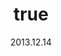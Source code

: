 ---
wip: "True"
id: "6689"
title:
  de: "Vergilbte Steinbockleder-Karte"
  en: "Timeworn Goatskin Map"
  fr: "Vieille carte en peau de bouquetin"
  ja: "古ぼけた地図G2"
  cn: "陈旧的山羊革地图"
  ko: "2등급 오래된 지도"
layout: treasuremap
page_type: guide
categories: "treasuremap"
instanceType: "treasuremap"
date: "2013.12.14"
patchNumber: "2.1"
patchName: "A Realm Awoken"
expac: "arr"
image: "/assets/img/content/klassen/Chocobo.webp"
terms:
    - term: "TreasureMaps"
    - term: "A Realm Awoken"
sortid: 2
order: 2
plvl: 50
slug: "vergilbte_steinbockleder_karte"
maxpartysize: 1
zones:
  - zonename: "Central Shroud"
    fullimage: "/assets/img/TreasureMaps/Vergilbte Steinbockleder-Karte/Tiefer Wald/Tiefer Wald.webp"
    subimage:
      - "/assets/img/TreasureMaps/Vergilbte Steinbockleder-Karte/Tiefer Wald/A.webp"
      - "/assets/img/TreasureMaps/Vergilbte Steinbockleder-Karte/Tiefer Wald/B.webp"
      - "/assets/img/TreasureMaps/Vergilbte Steinbockleder-Karte/Tiefer Wald/C.webp"
  - zonename: "North Shroud"
    fullimage: "/assets/img/TreasureMaps/Vergilbte Steinbockleder-Karte/Nordwald/Nordwald.webp"
    subimage:
      - "/assets/img/TreasureMaps/Vergilbte Steinbockleder-Karte/Nordwald/A.webp"
      - "/assets/img/TreasureMaps/Vergilbte Steinbockleder-Karte/Nordwald/B.webp"
      - "/assets/img/TreasureMaps/Vergilbte Steinbockleder-Karte/Nordwald/C.webp"
  - zonename: "Middle La Noscea"
    fullimage: "/assets/img/TreasureMaps/Vergilbte Steinbockleder-Karte/Zentrales La Noscea/Zentrales La Noscea.webp"
    subimage:
      - "/assets/img/TreasureMaps/Vergilbte Steinbockleder-Karte/Zentrales La Noscea/A.webp"
      - "/assets/img/TreasureMaps/Vergilbte Steinbockleder-Karte/Zentrales La Noscea/B.webp"
      - "/assets/img/TreasureMaps/Vergilbte Steinbockleder-Karte/Zentrales La Noscea/C.webp"
  - zonename: "Lower La Noscea"
    fullimage: "/assets/img/TreasureMaps/Vergilbte Steinbockleder-Karte/Unteres La Noscea/Unteres La Noscea.webp"
    subimage:
      - "/assets/img/TreasureMaps/Vergilbte Steinbockleder-Karte/Unteres La Noscea/A.webp"
      - "/assets/img/TreasureMaps/Vergilbte Steinbockleder-Karte/Unteres La Noscea/B.webp"
      - "/assets/img/TreasureMaps/Vergilbte Steinbockleder-Karte/Unteres La Noscea/C.webp"
  - zonename: "Eastern La Noscea"
    fullimage: "/assets/img/TreasureMaps/Vergilbte Steinbockleder-Karte/Östliches La Noscea/Östliches La Noscea.webp"
    subimage:
      - "/assets/img/TreasureMaps/Vergilbte Steinbockleder-Karte/Östliches La Noscea/A.webp"
      - "/assets/img/TreasureMaps/Vergilbte Steinbockleder-Karte/Östliches La Noscea/B.webp"
      - "/assets/img/TreasureMaps/Vergilbte Steinbockleder-Karte/Östliches La Noscea/C.webp"
  - zonename: "Western La Noscea"
    fullimage: "/assets/img/TreasureMaps/Vergilbte Steinbockleder-Karte/Westliches La Noscea/Westliches La Noscea.webp"
    subimage:
      - "/assets/img/TreasureMaps/Vergilbte Steinbockleder-Karte/Westliches La Noscea/A.webp"
      - "/assets/img/TreasureMaps/Vergilbte Steinbockleder-Karte/Westliches La Noscea/B.webp"
      - "/assets/img/TreasureMaps/Vergilbte Steinbockleder-Karte/Westliches La Noscea/C.webp"
  - zonename: "Upper La Noscea"
    fullimage: "/assets/img/TreasureMaps/Vergilbte Steinbockleder-Karte/Oberes La Noscea/Oberes La Noscea.webp"
    subimage:
      - "/assets/img/TreasureMaps/Vergilbte Steinbockleder-Karte/Oberes La Noscea/A.webp"
      - "/assets/img/TreasureMaps/Vergilbte Steinbockleder-Karte/Oberes La Noscea/B.webp"
      - "/assets/img/TreasureMaps/Vergilbte Steinbockleder-Karte/Oberes La Noscea/C.webp"
  - zonename: "Outer La Noscea"
    fullimage: "/assets/img/TreasureMaps/Vergilbte Steinbockleder-Karte/Äußeres La Noscea/Äußeres La Noscea.webp"
    subimage:
      - "/assets/img/TreasureMaps/Vergilbte Steinbockleder-Karte/Äußeres La Noscea/A.webp"
      - "/assets/img/TreasureMaps/Vergilbte Steinbockleder-Karte/Äußeres La Noscea/B.webp"
      - "/assets/img/TreasureMaps/Vergilbte Steinbockleder-Karte/Äußeres La Noscea/C.webp"
  - zonename: "East Shroud"
    fullimage: "/assets/img/TreasureMaps/Vergilbte Steinbockleder-Karte/Ostwald/Ostwald.webp"
    subimage:
      - "/assets/img/TreasureMaps/Vergilbte Steinbockleder-Karte/Ostwald/A.webp"
      - "/assets/img/TreasureMaps/Vergilbte Steinbockleder-Karte/Ostwald/B.webp"
      - "/assets/img/TreasureMaps/Vergilbte Steinbockleder-Karte/Ostwald/C.webp"
  - zonename: "Western Thanalan"
    fullimage: "/assets/img/TreasureMaps/Vergilbte Steinbockleder-Karte/Westliches Thanalan/Westliches Thanalan.webp"
    subimage:
      - "/assets/img/TreasureMaps/Vergilbte Steinbockleder-Karte/Westliches Thanalan/A.webp"
      - "/assets/img/TreasureMaps/Vergilbte Steinbockleder-Karte/Westliches Thanalan/B.webp"
      - "/assets/img/TreasureMaps/Vergilbte Steinbockleder-Karte/Westliches Thanalan/C.webp"
  - zonename: "Central Thanalan"
    fullimage: "/assets/img/TreasureMaps/Vergilbte Steinbockleder-Karte/Zentrales Thanalan/Zentrales Thanalan.webp"
    subimage:
      - "/assets/img/TreasureMaps/Vergilbte Steinbockleder-Karte/Zentrales Thanalan/A.webp"
      - "/assets/img/TreasureMaps/Vergilbte Steinbockleder-Karte/Zentrales Thanalan/B.webp"
      - "/assets/img/TreasureMaps/Vergilbte Steinbockleder-Karte/Zentrales Thanalan/C.webp"
  - zonename: "Eastern Thanalan"
    fullimage: "/assets/img/TreasureMaps/Vergilbte Steinbockleder-Karte/Östliches Thanalan/Östliches Thanalan.webp"
    subimage:
      - "/assets/img/TreasureMaps/Vergilbte Steinbockleder-Karte/Östliches Thanalan/A.webp"
      - "/assets/img/TreasureMaps/Vergilbte Steinbockleder-Karte/Östliches Thanalan/B.webp"
      - "/assets/img/TreasureMaps/Vergilbte Steinbockleder-Karte/Östliches Thanalan/C.webp"
  - zonename: "Southern Thanalan"
    fullimage: "/assets/img/TreasureMaps/Vergilbte Steinbockleder-Karte/Südliches Thanalan/Südliches Thanalan.webp"
    subimage:
      - "/assets/img/TreasureMaps/Vergilbte Steinbockleder-Karte/Südliches Thanalan/A.webp"
      - "/assets/img/TreasureMaps/Vergilbte Steinbockleder-Karte/Südliches Thanalan/B.webp"
      - "/assets/img/TreasureMaps/Vergilbte Steinbockleder-Karte/Südliches Thanalan/C.webp"
  - zonename: "Coerthas Central Highlands"
    fullimage: "/assets/img/TreasureMaps/Vergilbte Steinbockleder-Karte/Zentrales Hochland von Coerthas/Zentrales Hochland von Coerthas.webp"
    subimage:
      - "/assets/img/TreasureMaps/Vergilbte Steinbockleder-Karte/Zentrales Hochland von Coerthas/A.webp"
      - "/assets/img/TreasureMaps/Vergilbte Steinbockleder-Karte/Zentrales Hochland von Coerthas/B.webp"
      - "/assets/img/TreasureMaps/Vergilbte Steinbockleder-Karte/Zentrales Hochland von Coerthas/C.webp"
  - zonename: "South Shroud"
    fullimage: "/assets/img/TreasureMaps/Vergilbte Steinbockleder-Karte/Südwald/Südwald.webp"
    subimage:
      - "/assets/img/TreasureMaps/Vergilbte Steinbockleder-Karte/Südwald/A.webp"
      - "/assets/img/TreasureMaps/Vergilbte Steinbockleder-Karte/Südwald/B.webp"
      - "/assets/img/TreasureMaps/Vergilbte Steinbockleder-Karte/Südwald/C.webp"
---
